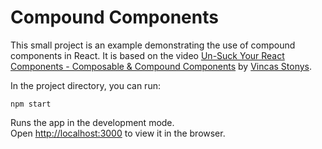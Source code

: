 # Compound Components

This small project is an example demonstrating the use of compound components in React. It is based on the video [Un-Suck Your React Components - Composable & Compound Components](https://youtu.be/vPRdY87_SH0) by [Vincas Stonys](https://www.youtube.com/@vincasstonys).

In the project directory, you can run:

```
npm start
```

Runs the app in the development mode.\
Open [http://localhost:3000](http://localhost:3000) to view it in the browser.
